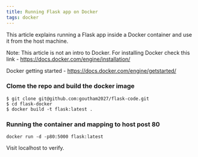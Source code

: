 ```yaml
---
title: Running Flask app on Docker
tags: docker
---
```


This article explains running a Flask app inside a Docker container
and use it from the host machine.

Note: This article is not an intro to Docker.
For installing Docker check this link - https://docs.docker.com/engine/installation/

Docker getting started - https://docs.docker.com/engine/getstarted/


### Clome the repo and build the docker image
```
$ git clone git@github.com:goutham2027/flask-code.git
$ cd flask-docker
$ docker build -t flask:latest .
```

### Running the container and mapping to host post 80
```
docker run -d -p80:5000 flask:latest
```
Visit localhost to verify.
